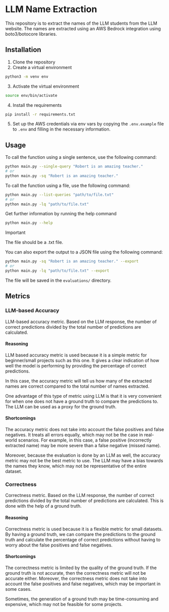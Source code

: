 # LLM Name Extraction

This repository is to extract the names of the LLM students from the LLM website.
The names are extracted using an AWS Bedrock integration using boto3/botocore libraries.

## Installation

1. Clone the repository
2. Create a virtual environment

```bash
python3 -m venv env
```

3. Activate the virtual environment

```bash
source env/bin/activate
```

4. Install the requirements

```bash
pip install -r requirements.txt
```

5. Set up the AWS credentials via env vars by copying the `.env.example` file to `.env` and filling in the necessary information.

## Usage

To call the function using a single sentence, use the following command:

```bash
python main.py --single-query "Robert is an amazing teacher."
# or
python main.py -sq "Robert is an amazing teacher."
```

To call the function using a file, use the following command:

```bash
python main.py --list-queries "path/to/file.txt"
# or
python main.py -lq "path/to/file.txt"
```

Get further information by running the help command

```bash
python main.py --help
```

> [!IMPORTANT]
> The file should be a .txt file.

You can also export the output to a JSON file using the following command:

```bash
python main.py -sq "Robert is an amazing teacher." --export
# or
python main.py -lq "path/to/file.txt" --export
```

The file will be saved in the `evaluations/` directory.

## Metrics

### LLM-based Accuracy

LLM-based accuracy metric. Based on the LLM response, the number of correct predictions divided by the total number of predictions are calculated.

#### Reasoning

LLM based accuracy metric is used because it is a simple metric for beginner/small projects such as this one. It gives a clear indication of how well the model is performing by providing the percentage of correct predictions.

In this case, the accuracy metric will tell us how many of the extracted names are correct compared to the total number of names extracted.

One advantage of this type of metric using LLM is that it is very convenient for when one does not have a ground truth to compare the predictions to. The LLM can be used as a proxy for the ground truth.

#### Shortcomings

The accuracy metric does not take into account the false positives and false negatives. It treats all errors equally, which may not be the case in real-world scenarios. For example, in this case, a false positive (incorrectly extracted name) may be more severe than a false negative (missed name).

Moreover, because the evaluation is done by an LLM as well, the accuracy metric may not be the best metric to use. The LLM may have a bias towards the names they know, which may not be representative of the entire dataset.

### Correctness

Correctness metric. Based on the LLM response, the number of correct predictions divided by the total number of predictions are calculated. This is done with the help of a ground truth.

#### Reasoning

Correctness metric is used because it is a flexible metric for small datasets. By having a ground truth, we can compare the predictions to the ground truth and calculate the percentage of correct predictions without having to worry about the false positives and false negatives.

#### Shortcomings

The correctness metric is limited by the quality of the ground truth. If the ground truth is not accurate, then the correctness metric will not be accurate either. Moreover, the correctness metric does not take into account the false positives and false negatives, which may be important in some cases.

Sometimes, the generation of a ground truth may be time-consuming and expensive, which may not be feasible for some projects.
